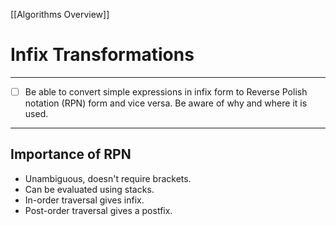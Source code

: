 [[Algorithms Overview]]
# Infix Transformations
---
- [ ] Be able to convert simple expressions in infix form to Reverse Polish notation (RPN) form and vice versa. Be aware of why and where it is used.
---
## Importance of RPN
- Unambiguous, doesn't require brackets.
- Can be evaluated using stacks.
- In-order traversal gives infix.
- Post-order traversal gives a postfix.